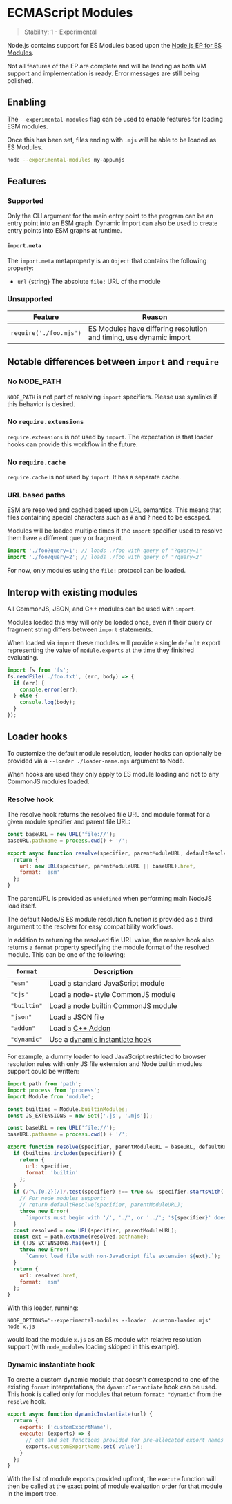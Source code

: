 # ECMAScript Modules

<!--introduced_in=v8.5.0-->

> Stability: 1 - Experimental

<!--name=esm-->

Node.js contains support for ES Modules based upon the
[Node.js EP for ES Modules][].

Not all features of the EP are complete and will be landing as both VM support
and implementation is ready. Error messages are still being polished.

## Enabling

<!-- type=misc -->

The `--experimental-modules` flag can be used to enable features for loading
ESM modules.

Once this has been set, files ending with `.mjs` will be able to be loaded
as ES Modules.

```sh
node --experimental-modules my-app.mjs
```

## Features

<!-- type=misc -->

### Supported

Only the CLI argument for the main entry point to the program can be an entry
point into an ESM graph. Dynamic import can also be used to create entry points
into ESM graphs at runtime.

#### `import.meta`

The `import.meta` metaproperty is an `Object` that contains the following
property:
* `url` {string} The absolute `file:` URL of the module

### Unsupported

| Feature | Reason |
| --- | --- |
| `require('./foo.mjs')` | ES Modules have differing resolution and timing, use dynamic import |

## Notable differences between `import` and `require`

### No NODE_PATH

`NODE_PATH` is not part of resolving `import` specifiers. Please use symlinks
if this behavior is desired.

### No `require.extensions`

`require.extensions` is not used by `import`. The expectation is that loader
hooks can provide this workflow in the future.

### No `require.cache`

`require.cache` is not used by `import`. It has a separate cache.

### URL based paths

ESM are resolved and cached based upon [URL](https://url.spec.whatwg.org/)
semantics. This means that files containing special characters such as `#` and
`?` need to be escaped.

Modules will be loaded multiple times if the `import` specifier used to resolve
them have a different query or fragment.

```js
import './foo?query=1'; // loads ./foo with query of "?query=1"
import './foo?query=2'; // loads ./foo with query of "?query=2"
```

For now, only modules using the `file:` protocol can be loaded.

## Interop with existing modules

All CommonJS, JSON, and C++ modules can be used with `import`.

Modules loaded this way will only be loaded once, even if their query
or fragment string differs between `import` statements.

When loaded via `import` these modules will provide a single `default` export
representing the value of `module.exports` at the time they finished evaluating.

```js
import fs from 'fs';
fs.readFile('./foo.txt', (err, body) => {
  if (err) {
    console.error(err);
  } else {
    console.log(body);
  }
});
```

## Loader hooks

<!-- type=misc -->

To customize the default module resolution, loader hooks can optionally be
provided via a `--loader ./loader-name.mjs` argument to Node.

When hooks are used they only apply to ES module loading and not to any
CommonJS modules loaded.

### Resolve hook

The resolve hook returns the resolved file URL and module format for a
given module specifier and parent file URL:

```js
const baseURL = new URL('file://');
baseURL.pathname = process.cwd() + '/';

export async function resolve(specifier, parentModuleURL, defaultResolver) {
  return {
    url: new URL(specifier, parentModuleURL || baseURL).href,
    format: 'esm'
  };
}
```

The parentURL is provided as `undefined` when performing main NodeJS load itself.

The default NodeJS ES module resolution function is provided as a third
argument to the resolver for easy compatibility workflows.

In addition to returning the resolved file URL value, the resolve hook also
returns a `format` property specifying the module format of the resolved
module. This can be one of the following:

| `format` | Description |
| --- | --- |
| `"esm"` | Load a standard JavaScript module |
| `"cjs"` | Load a node-style CommonJS module |
| `"builtin"` | Load a node builtin CommonJS module |
| `"json"` | Load a JSON file |
| `"addon"` | Load a [C++ Addon][addons] |
| `"dynamic"` | Use a [dynamic instantiate hook][] |

For example, a dummy loader to load JavaScript restricted to browser resolution
rules with only JS file extension and Node builtin modules support could
be written:

```js
import path from 'path';
import process from 'process';
import Module from 'module';

const builtins = Module.builtinModules;
const JS_EXTENSIONS = new Set(['.js', '.mjs']);

const baseURL = new URL('file://');
baseURL.pathname = process.cwd() + '/';

export function resolve(specifier, parentModuleURL = baseURL, defaultResolve) {
  if (builtins.includes(specifier)) {
    return {
      url: specifier,
      format: 'builtin'
    };
  }
  if (/^\.{0,2}[/]/.test(specifier) !== true && !specifier.startsWith('file:')) {
    // For node_modules support:
    // return defaultResolve(specifier, parentModuleURL);
    throw new Error(
      `imports must begin with '/', './', or '../'; '${specifier}' does not`);
  }
  const resolved = new URL(specifier, parentModuleURL);
  const ext = path.extname(resolved.pathname);
  if (!JS_EXTENSIONS.has(ext)) {
    throw new Error(
      `Cannot load file with non-JavaScript file extension ${ext}.`);
  }
  return {
    url: resolved.href,
    format: 'esm'
  };
}
```

With this loader, running:

```console
NODE_OPTIONS='--experimental-modules --loader ./custom-loader.mjs' node x.js
```

would load the module `x.js` as an ES module with relative resolution support
(with `node_modules` loading skipped in this example).

### Dynamic instantiate hook

To create a custom dynamic module that doesn't correspond to one of the
existing `format` interpretations, the `dynamicInstantiate` hook can be used.
This hook is called only for modules that return `format: "dynamic"` from
the `resolve` hook.

```js
export async function dynamicInstantiate(url) {
  return {
    exports: ['customExportName'],
    execute: (exports) => {
      // get and set functions provided for pre-allocated export names
      exports.customExportName.set('value');
    }
  };
}
```

With the list of module exports provided upfront, the `execute` function will
then be called at the exact point of module evaluation order for that module
in the import tree.

[Node.js EP for ES Modules]: https://github.com/nodejs/node-eps/blob/master/002-es-modules.md
[addons]: addons.html
[dynamic instantiate hook]: #esm_dynamic_instantiate_hook
